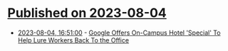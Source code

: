 # [Published on 2023-08-04](index.md)

* [2023-08-04, 16:51:00](https://tech.slashdot.org/story/23/08/04/1651254/google-offers-on-campus-hotel-special-to-help-lure-workers-back-to-the-office?utm_source=rss1.0mainlinkanon&utm_medium=feed) - [Google Offers On-Campus Hotel 'Special' To Help Lure Workers Back To the Office](https://tech.slashdot.org/story/23/08/04/1651254/google-offers-on-campus-hotel-special-to-help-lure-workers-back-to-the-office?utm_source=rss1.0mainlinkanon&utm_medium=feed)
